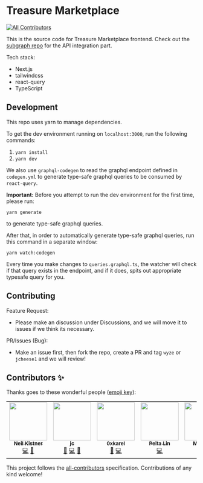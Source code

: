 # Treasure Marketplace
<!-- ALL-CONTRIBUTORS-BADGE:START - Do not remove or modify this section -->
[![All Contributors](https://img.shields.io/badge/all_contributors-6-orange.svg?style=flat-square)](#contributors-)
<!-- ALL-CONTRIBUTORS-BADGE:END -->

This is the source code for Treasure Marketplace frontend. Check out the [subgraph repo](https://github.com/TreasureProject/treasure-marketplace-subgraph) for the API integration part.

Tech stack:

- Next.js
- tailwindcss
- react-query
- TypeScript

## Development

This repo uses yarn to manage dependencies.

To get the dev environment running on `localhost:3000`, run the following commands:

1. `yarn install`
2. `yarn dev`

We also use `graphql-codegen` to read the graphql endpoint defined in `codegen.yml` to generate type-safe graphql queries to be consumed by `react-query`.

**Important:** Before you attempt to run the dev environment for the first time, please run:

`yarn generate`

to generate type-safe graphql queries.

After that, in order to automatically generate type-safe graphql queries, run this command in a separate window:

`yarn watch:codegen`

Every time you make changes to `queries.graphql.ts`, the watcher will check if that query exists in the endpoint, and if it does, spits out appropriate typesafe query for you.

## Contributing

Feature Request:

- Please make an discussion under Discussions, and we will move it to issues if we think its necessary.

PR/Issues (Bug):
- Make an issue first, then fork the repo, create a PR and tag `wyze` or `jcheese1` and we will review!

## Contributors ✨

Thanks goes to these wonderful people ([emoji key](https://allcontributors.org/docs/en/emoji-key)):

<!-- ALL-CONTRIBUTORS-LIST:START - Do not remove or modify this section -->
<!-- prettier-ignore-start -->
<!-- markdownlint-disable -->
<table>
  <tr>
    <td align="center"><a href="https://neilkistner.com/"><img src="https://avatars.githubusercontent.com/u/186971?v=4?s=100" width="100px;" alt=""/><br /><sub><b>Neil Kistner</b></sub></a><br /><a href="https://github.com/TreasureProject/treasure-marketplace/commits?author=wyze" title="Code">💻</a> <a href="#ideas-wyze" title="Ideas, Planning, & Feedback">🤔</a></td>
    <td align="center"><a href="https://github.com/jcheese1"><img src="https://avatars.githubusercontent.com/u/15570714?v=4?s=100" width="100px;" alt=""/><br /><sub><b>jc</b></sub></a><br /><a href="#ideas-jcheese1" title="Ideas, Planning, & Feedback">🤔</a> <a href="https://github.com/TreasureProject/treasure-marketplace/commits?author=jcheese1" title="Code">💻</a> <a href="#design-jcheese1" title="Design">🎨</a></td>
    <td align="center"><a href="http://treasure.tools"><img src="https://avatars.githubusercontent.com/u/95452264?v=4?s=100" width="100px;" alt=""/><br /><sub><b>0xkarel</b></sub></a><br /><a href="https://github.com/TreasureProject/treasure-marketplace/commits?author=0xkarel" title="Documentation">📖</a> <a href="https://github.com/TreasureProject/treasure-marketplace/commits?author=0xkarel" title="Code">💻</a></td>
    <td align="center"><a href="https://www.linkedin.com/in/peitalin"><img src="https://avatars.githubusercontent.com/u/4037878?v=4?s=100" width="100px;" alt=""/><br /><sub><b>Peita Lin</b></sub></a><br /><a href="https://github.com/TreasureProject/treasure-marketplace/commits?author=peitalin" title="Code">💻</a></td>
    <td align="center"><a href="http://malcosaurus.com"><img src="https://avatars.githubusercontent.com/u/3385743?v=4?s=100" width="100px;" alt=""/><br /><sub><b>Malcolm</b></sub></a><br /><a href="https://github.com/TreasureProject/treasure-marketplace/commits?author=mmnavarr" title="Code">💻</a></td>
    <td align="center"><a href="https://github.com/Caranell"><img src="https://avatars.githubusercontent.com/u/9637757?v=4?s=100" width="100px;" alt=""/><br /><sub><b>Anton Lyachek</b></sub></a><br /><a href="https://github.com/TreasureProject/treasure-marketplace/commits?author=Caranell" title="Code">💻</a></td>
  </tr>
</table>

<!-- markdownlint-restore -->
<!-- prettier-ignore-end -->

<!-- ALL-CONTRIBUTORS-LIST:END -->

This project follows the [all-contributors](https://github.com/all-contributors/all-contributors) specification. Contributions of any kind welcome!
